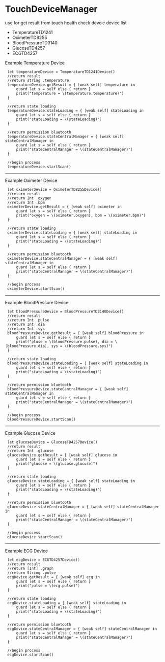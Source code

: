 # TouchDeviceManager
use for get result from touch health check devcie
device list 
- TemperatureTD1241
- OximeterTD8255
- BloodPressureTD3140
- GlucoseTD4257
- ECGTD4257




Example Temperature Device

     let temperatureDevice = TemperatureTD1241Device()
     //return result   
     //return string .temperature 
     temperatureDevice.getResult = { [weak self] temperature in
         guard let s = self else { return }
         print("temperature = \(temperature.temperature)")
     }

     //return state loading 
     temperatureDevice.stateLoading = { [weak self] stateLoading in
         guard let s = self else { return }
         print("stateLoading = \(stateLoading)")
     }

     //return permission bluetooth 
     temperatureDevice.stateCentralManager = { [weak self] stateCentralManager in
         guard let s = self else { return }
         print("stateCentralManager = \(stateCentralManager)")
     }
        
     //begin process
     temperatureDevice.startScan()

-----------------------------------------------------------------------------------------------------------------------------------------

Example Oximeter Device

     let oximeterDevice = OximeterTD8255Device()
     //return result   
     //return Int .oxygen 
     //return Int .bpm 
     oximeterDevice.getResult = { [weak self] oximeter in
         guard let s = self else { return }
         print("oxygen = \(oximeter.oxygen), bpm = \(oximeter.bpm)")
     }

     //return state loading 
     oximeterDevice.stateLoading = { [weak self] stateLoading in
         guard let s = self else { return }
         print("stateLoading = \(stateLoading)")
     }

     //return permission bluetooth 
     oximeterDevice.stateCentralManager = { [weak self] stateCentralManager in
         guard let s = self else { return }
         print("stateCentralManager = \(stateCentralManager)")
     }
        
     //begin process
     oximeterDevice.startScan()

-----------------------------------------------------------------------------------------------------------------------------------------

Example BloodPressure Device

     let bloodPressureDevice = BloodPressureTD3140Device()
     //return result   
     //return Int .pulse 
     //return Int .dia 
     //return Int .sys 
     bloodPressureDevice.getResult = { [weak self] bloodPressure in
         guard let s = self else { return }
         print("pluse = \(bloodPressure.pulse), dia = \(bloodPressure.dia), sys = \(bloodPressure.sys)")
     }

     //return state loading 
     bloodPressureDevice.stateLoading = { [weak self] stateLoading in
         guard let s = self else { return }
         print("stateLoading = \(stateLoading)")
     }

     //return permission bluetooth 
     bloodPressureDevice.stateCentralManager = { [weak self] stateCentralManager in
         guard let s = self else { return }
         print("stateCentralManager = \(stateCentralManager)")
     }
        
     //begin process
     bloodPressureDevice.startScan()


-----------------------------------------------------------------------------------------------------------------------------------------

Example Glucose Device
 
     let glucoseDevice = GlucoseTD4257Device()
     //return result   
     //return Int .glucose 
     glucoseDevice.getResult = { [weak self] glucose in
         guard let s = self else { return }
         print("glucose = \(glucose.glucose)")
     }

     //return state loading 
     glucoseDevice.stateLoading = { [weak self] stateLoading in
         guard let s = self else { return }
         print("stateLoading = \(stateLoading)")
     }

     //return permission bluetooth 
     glucoseDevice.stateCentralManager = { [weak self] stateCentralManager in
         guard let s = self else { return }
         print("stateCentralManager = \(stateCentralManager)")
     }
        
     //begin process
     glucoseDevice.startScan()


-----------------------------------------------------------------------------------------------------------------------------------------

Example ECG Device

     let ecgDevice = ECGTD4257Device()
     //return result   
     //return [Int] .graph
     //return String .pulse
     ecgDevice.getResult = { [weak self] ecg in
         guard let s = self else { return }
         print("pulse = \(ecg.pulse)")
     }

     //return state loading 
     ecgDevice.stateLoading = { [weak self] stateLoading in
         guard let s = self else { return }
         print("stateLoading = \(stateLoading)")
     }

     //return permission bluetooth 
     ecgDevice.stateCentralManager = { [weak self] stateCentralManager in
         guard let s = self else { return }
         print("stateCentralManager = \(stateCentralManager)")
     }
        
     //begin process
     ecgDevice.startScan()
